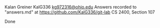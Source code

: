 Kalan Greiner
KalG336
kg972316@ohio.edu
Answers recorded to "answers.md" at https://github.com/KalG336/git-lab 
CS 2400, Section 107

Done